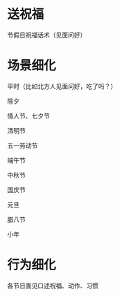 
# 送祝福

节假日祝福话术（见面问好）

# 场景细化

平时（比如北方人见面问好，吃了吗？）

除夕

情人节、七夕节

清明节

五一劳动节

端午节

中秋节

国庆节

元旦

腊八节

小年

# 行为细化

各节日面见口述祝福、动作、习惯
